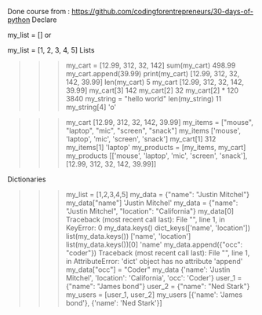 Done course from : https://github.com/codingforentrepreneurs/30-days-of-python
Declare

my_list = []
or

my_list = [1, 2, 3, 4, 5]
Lists
>>> my_cart = [12.99, 312, 32, 142]
>>> sum(my_cart)
498.99
>>> my_cart.append(39.99)
>>> print(my_cart)
[12.99, 312, 32, 142, 39.99]
>>> len(my_cart)
5
>>> my_cart
[12.99, 312, 32, 142, 39.99]
>>> my_cart[3]
142
>>> my_cart[2]
32
>>> my_cart[2] * 120
3840
>>> my_string = "hello world"
>>> len(my_string)
11
>>> my_string[4]
'o'

>>>my_cart
[12.99, 312, 32, 142, 39.99]
>>> my_items = ["mouse", "laptop", "mic", "screen", "snack"]
>>> my_items
['mouse', 'laptop', 'mic', 'screen', 'snack']
>>> my_cart[1]
312
>>> my_items[1]
'laptop'
>>> my_products = [my_items, my_cart]
>>> my_products
[['mouse', 'laptop', 'mic', 'screen', 'snack'], [12.99, 312, 32, 142, 39.99]]
>>> 
Dictionaries
>>> my_list = [1,2,3,4,5]
>>> my_data = {"name": "Justin Mitchel"}
>>> my_data["name"]
'Justin Mitchel'
>>> my_data = {"name": "Justin Mitchel", "location": "California"}
>>> my_data[0]
Traceback (most recent call last):
  File "<stdin>", line 1, in <module>
KeyError: 0
>>> my_data.keys()
dict_keys(['name', 'location'])
>>> list(my_data.keys())
['name', 'location']
>>> list(my_data.keys())[0]
'name'
>>> my_data.append({"occ": "coder"})
Traceback (most recent call last):
  File "<stdin>", line 1, in <module>
AttributeError: 'dict' object has no attribute 'append'
>>> my_data["occ"] = "Coder"
>>> my_data
{'name': 'Justin Mitchel', 'location': 'California', 'occ': 'Coder'}
>>> user_1 = {"name": "James bond"}
>>> user_2 = {"name": "Ned Stark"}
>>> my_users = [user_1, user_2]
>>> my_users
[{'name': 'James bond'}, {'name': 'Ned Stark'}]